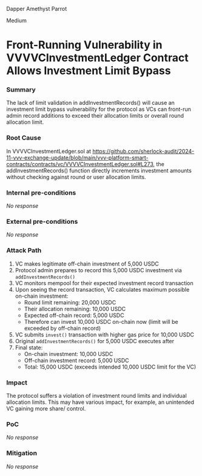 Dapper Amethyst Parrot

Medium

# Front-Running Vulnerability in VVVVCInvestmentLedger Contract Allows Investment Limit Bypass

### Summary

The lack of limit validation in addInvestmentRecords() will cause an investment limit bypass vulnerability for the protocol as VCs can front-run admin record additions to exceed their allocation limits or overall round allocation limit.

### Root Cause

In VVVVCInvestmentLedger.sol at https://github.com/sherlock-audit/2024-11-vvv-exchange-update/blob/main/vvv-platform-smart-contracts/contracts/vc/VVVVCInvestmentLedger.sol#L273,  the addInvestmentRecords() function directly increments investment amounts without checking against round or user allocation limits.

### Internal pre-conditions

_No response_

### External pre-conditions

_No response_

### Attack Path


1. VC makes legitimate off-chain investment of 5,000 USDC
2. Protocol admin prepares to record this 5,000 USDC investment via `addInvestmentRecords()`
3. VC monitors mempool for their expected investment record transaction
4. Upon seeing the record transaction, VC calculates maximum possible on-chain investment:
   - Round limit remaining: 20,000 USDC
   - Their allocation remaining: 10,000 USDC
   - Expected off-chain record: 5,000 USDC
   - Therefore can invest 10,000 USDC on-chain now (limit will be exceeded by off-chain record)
5. VC submits `invest()` transaction with higher gas price for 10,000 USDC
6. Original `addInvestmentRecords()` for 5,000 USDC executes after
7. Final state:
   - On-chain investment: 10,000 USDC 
   - Off-chain investment record: 5,000 USDC
   - Total: 15,000 USDC (exceeds intended 10,000 USDC limit for the VC)


### Impact

The protocol suffers a violation of investment round limits and individual allocation limits. This may have various impact, for example, an unintended VC gaining more share/ control.

### PoC

_No response_

### Mitigation

_No response_